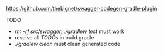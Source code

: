
https://github.com/thebignet/swagger-codegen-gradle-plugin


TODO

* _rm -rf src/swagger; ./gradlew test_ must work
* resolve all _TODOs_ in build.gradle
* _./gradlew clean_ must clean generated code
